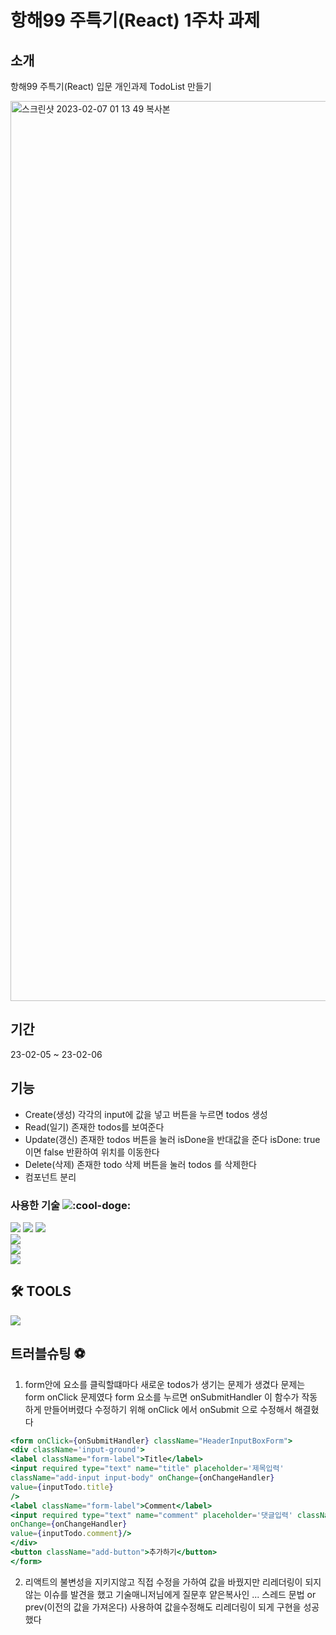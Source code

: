 # 항해99 주특기(React) 1주차 과제 

## 소개 
항해99 주특기(React) 입문 개인과제 
TodoList 만들기 

<img width="1440" alt="스크린샷 2023-02-07 01 13 49 복사본" src="https://user-images.githubusercontent.com/95469708/217130368-ae2e7adc-2809-41a4-90ac-d22a17757c67.png">


## 기간
23-02-05 ~ 23-02-06

## 기능 
- Create(생성)     각각의 input에 값을 넣고 버튼을 누르면 todos 생성
- Read(일기)        존재한 todos를 보여준다
- Update(갱신)    존재한 todos 버튼을 눌러 isDone을 반대값을 준다 
				isDone: true 이면 false 반환하여 위치를 이동한다
- Delete(삭제)      존재한 todo 삭제 버튼을 눌러 todos 를 삭제한다 
- 컴포넌트 분리 

### 사용한 기술 ![:cool-doge:](https://emoji.slack-edge.com/T01L2TNGW3T/cool-doge/f2792b8680627f7c.gif)

 ![](https://img.shields.io/badge/Html-E34F26?style=for-the-badge&logo=HTML5&logoColor=white)
   ![](https://img.shields.io/badge/CSS3-1572B6?style=for-the-badge&logo=CSS3&logoColor=white) 
    ![](https://img.shields.io/badge/JavaScript-F7DF1E?style=for-the-badge&logo=JavaScript&logoColor=white)  
     ![](https://img.shields.io/badge/React-61DAFB?style=for-the-badge&logo=React&logoColor=white)   
    ![](https://img.shields.io/badge/Gir-F05032?style=for-the-badge&logo=Git&logoColor=white)   
 ![](https://img.shields.io/badge/GitHub-181717?style=for-the-badge&logo=GitHub&logoColor=white)

## 🛠️ TOOLS 
 ![](https://img.shields.io/badge/VSCode-007ACC?style=for-the-badge&logo=VisualStudioCode&logoColor=white)


## 트러블슈팅 ⚽️

1. form안에 요소를 클릭할떄마다  새로운 todos가 생기는 문제가 생겼다
	문제는 form onClick 문제였다 form 요소를 누르면
	onSubmitHandler 이 함수가 작동하게 만들어버렸다 
	수정하기 위해 onClick 에서 onSubmit 으로 수정해서 해결혔다 

```jsx
<form onClick={onSubmitHandler} className="HeaderInputBoxForm">
<div className='input-ground'>
<label className="form-label">Title</label>
<input required type="text" name="title" placeholder='제목입력'
className="add-input input-body" onChange={onChangeHandler}
value={inputTodo.title}
/>
<label className="form-label">Comment</label>
<input required type="text" name="comment" placeholder='댓글입력' className="add-input input-body"
onChange={onChangeHandler}
value={inputTodo.comment}/>
</div>
<button className="add-button">추가하기</button>
</form>
```
	
2. 리액트의 불변성을 지키지않고 직접 수정을 가하여 값을 바꿨지만 리레더링이 되지 않는 이슈를 발견을 했고  기술매니저님에게 질문후 얕은복사인 ... 스레드 문법 or  prev(이전의 값을 가져온다) 사용하여 값을수정해도 리레더링이 되게 구현을 성공했다
